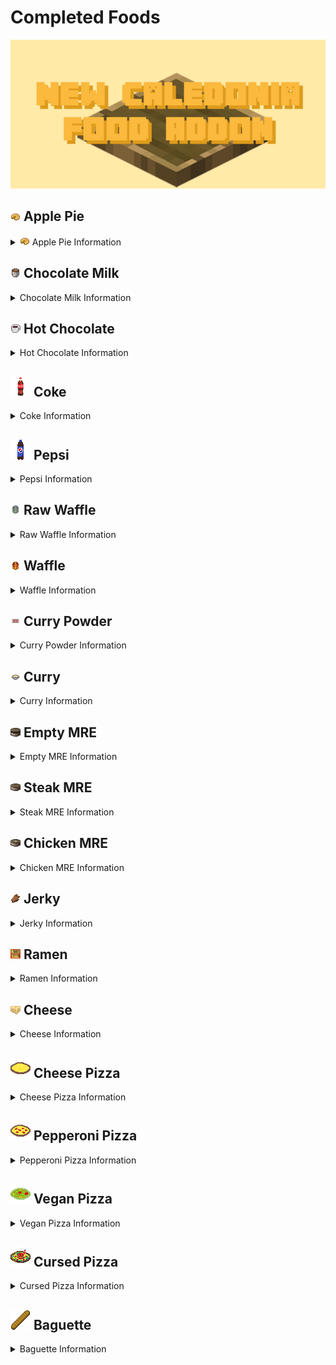 # Completed Foods

![Title](../background.png)


## [![apple_pie.png](../foodrp/textures/items/apple_pie.png)](../foodrp/textures/items/apple_pie.png) Apple Pie

<details close="close">
<summary><img src="../foodrp/textures/items/apple_pie.png"> Apple Pie Information</summary>

[![apple_pie_recipe.png](images/apple_pie_recipe.png)](images/apple_pie_recipe.png)

```txt
Name: Apple Pie
Which crafting util: Crafting Table
How to make:
BBB
BAB
BBB
B=Bread
A=Apple
Effects: None
Stack Size: 64
How many hunger: 5 hunger
Notes: None
```

</details>

## [![chocolate_milk.png](../foodrp/textures/items/chocolate_milk.png)](../foodrp/textures/items/chocolate_milk.png) Chocolate Milk

<details close="close">
<summary>Chocolate Milk Information</summary>

[![chocolate_milk_recipe.png](images/chocolate_milk_recipe.png)](images/chocolate_milk_recipe.png)

```txt
Name: Chocolate Milk
Which crafting util: Crafting Table
How to make:
CSC
SMS
CSC
C=Cocoa Beans
M=Milk
S=Sugar
Effects: WIP
Stack Size: 64
How many hunger: 2 hunger
Notes: After eating, gives you bucket
```

</details>

## [![hot_chocolate.png](../foodrp/textures/items/hot_chocolate.png)](../foodrp/textures/items/hot_chocolate.png) Hot Chocolate

<details close="close">
<summary>Hot Chocolate Information</summary>

[![hot_chocolate_recipe.png](images/hot_chocolate_recipe.png)](images/hot_chocolate_recipe.png)

```txt
Name: Hot Chocolate
Which crafting util: Furnace
How to make: Chocolate Milk
Effects: Fire Resistance 100% 2 mins amp 10
Stack Size: 64
How many hunger: 8 hunger
Notes: After eating, gives you bucket
```

</details>

<!--## [![coke.png](../foodrp/textures/items/coke.png)](../foodrp/textures/items/coke.png) Coke-->
<h2>
 <a herf="../foodrp/textures/items/coke.png">
  <img src="../foodrp/textures/items/coke.png" width="32px" height="32px" alt="coke.png">
 </a>
 Coke
</h2>

<details close="close">
<summary>Coke Information</summary>

```txt
Name: Coke
Which crafting util: Crafting Table
How to make:
 B
 S
 W
B=Sweet Berries
S=Sugar
W=Water Bottle
Effects: Nause 100% 10 mins amp 250
Stack Size: 64
How many hunger: 20 hunger
Notes: After eating, gives you glass bottle
```

</details>

## [![pepsi.png](../foodrp/textures/items/pepsi.png)](../foodrp/textures/items/pepsi.png) Pepsi

<details close="close">
<summary>Pepsi Information</summary>

```txt
Name: Pepsi
Which crafting util: Crafting Table
How to make:
 D
 S
 W
B=Blue Dye
S=Sugar
W=Water Bottle
Effects: Nause 100% 1 min amp 250 and Health Boost 100% 5 sec amp 250 and saturation 100% 5 sec amp 250
Stack Size: 64
How many hunger: 6 hunger
Notes: After eating, gives you glass bottle
```

</details>

## [![raw_wafffle.png](../foodrp/textures/items/raw_wafffle.png)](../foodrp/textures/items/raw_wafffle.png) Raw Waffle

<details close="close">
<summary>Raw Waffle Information</summary>

```txt
Name: Waffle
Which crafting util: Crafting Table
How to make:
WWW
MSM
WWW
W=Wheat
M=Milk
S=Sugar
Effects: None
Stack Size: 64
How many hunger: 1 hunger
Notes: None
```

</details>

## [![waffle.png](../foodrp/textures/items/waffle.png)](../foodrp/textures/items/waffle.png) Waffle

<details close="close">
<summary>Waffle Information</summary>

```txt
Name: Waffle
Which crafting util: Furnace
How to make: Raw Waffle
Effects: Regeneration 100% 2 mins amp 10 and Speed 100% 2 mins amp 10
Stack Size: 64
How many hunger: 4 hunger
Notes: None
```

</details>

## [![seasoning.png](../foodrp/textures/items/seasoning.png)](../foodrp/textures/items/seasoning.png) Curry Powder

<details close="close">
<summary>Curry Powder Information</summary>

```txt
Name: Curry Powder
Which crafting util: Furnace
How to make: Beetroot
Effects: None
Stack Size: 64
How many hunger: -2 hunger
Notes: None
```

</details>

## [![curry.png](../foodrp/textures/items/curry.png)](../foodrp/textures/items/curry.png) Curry

<details close="close">
<summary>Curry Information</summary>

```txt
Name: Curry
Which crafting util: Crafting Table
How to make: 
Shapeless Recipe
Curry Powder X2
Water Bucket X1
Cooked Chicken X1
Bowl X1
Effects: Fire Resistance 100% 15 sec amp 4
Stack Size: 64
How many hunger: 9 hunger
Notes:
    - When Crafting, gives you bucket back
    - After eating, gives you bowl back
```

</details>

## [![empty_mre.png](../foodrp/textures/items/empty_mre.png)](../foodrp/textures/items/empty_mre.png) Empty MRE

<details close="close">
<summary>Empty MRE Information</summary>

```txt
Name: Empty MRE
Which crafting util: Crafting Table
How to make: 
LLL
L L
 B
L=Leather
B=Bowl
Effects: Hunger 100% 15 sec amp 2
Stack Size: 64
How many hunger: 1 hunger
Notes: None
```

</details>

## [![steak_mre.png](../foodrp/textures/items/steak_mre.png)](../foodrp/textures/items/steak_mre.png) Steak MRE

<details close="close">
<summary>Steak MRE Information</summary>

```txt
Name: Steak MRE
Which crafting util: Crafting Table
How to make: 
Shapeless Recipe
Empty MRE X1
Cooked Beef X1
Bread X1
Effects: Regeneration 100% 30 sec amp 4 and Resistance 100% 30 sec amp 4
Stack Size: 64
How many hunger: 20 hunger
Notes: Returns Empty MRE
```

</details>

## [![chicken_mre.png](../foodrp/textures/items/chicken_mre.png)](../foodrp/textures/items/chicken_mre.png) Chicken MRE

<details close="close">
<summary>Chicken MRE Information</summary>

```txt
Name: Chicken MRE
Which crafting util: Crafting Table
How to make: 
Shapeless Recipe
Empty MRE X1
Cooked Chicken X1
Bread X1
Effects: Regeneration 100% 30 sec amp 4 and Resistance 100% 30 sec amp 4
Stack Size: 64
How many hunger: 20 hunger
Notes: Returns Empty MRE
```

</details>

## [![jerky.png](../foodrp/textures/items/jerky.png)](../foodrp/textures/items/jerky.png) Jerky

<details close="close">
<summary>Jerky Information</summary>

```txt
Name: Jerky
Which crafting util: Furance
How to make: Rotten Flesh
Effects: None
Stack Size: 64
How many hunger: 6 hunger
Notes: None
```

</details>

## [![ramen.png](../foodrp/textures/items/ramen.png)](../foodrp/textures/items/ramen.png) Ramen

<details close="close">
<summary>Ramen Information</summary>

```txt
Name: Ramen
Which crafting util: Crafting Table
How to make:
Shapeless Recipe
Cooked Chicken X1
Egg X1
Dried Kelp X1
Bowl X1
Effects: Strength 100% 10 sec amp 4 and Resistance 100% 10 sec amp 4
Stack Size: 64
How many hunger: 11 hunger
Notes: After eating, gives you bowl back
```

</details>

## [![cheese.png](../foodrp/textures/items/cheese.png)](../foodrp/textures/items/cheese.png) Cheese

<details close="close">
<summary>Cheese Information</summary>

```txt
Name: Cheese
Which crafting util: Crafting Table
How to make: 
MMM
MMM
MMM
M=Milk Bucket
Effects: None
Stack Size: 64
How many hunger: 10 hunger
Notes: Returns 9 Buckets
```

</details>

## [![cheese_pizza.png](../foodrp/textures/items/cheese_pizza.png)](../foodrp/textures/items/cheese_pizza.png) Cheese Pizza

<details close="close">
<summary>Cheese Pizza Information</summary>

```txt
Name: Cheese Pizza
Which crafting util: Crafting Table
How to make: 
SSS
BBB
WWW
S=Sugar
B=Beetroot
W=Wheat
Effects: Fire Resistance 100% 1 min amp 250
Stack Size: 64
How many hunger: 10 hunger
Notes: None
```

</details>

## [![pepperoni_pizza.png](../foodrp/textures/items/pepperoni_pizza.png)](../foodrp/textures/items/pepperoni_pizza.png) Pepperoni Pizza

<details close="close">
<summary>Pepperoni Pizza Information</summary>

```txt
Name: Pepperoni Pizza
Which crafting util: Crafting Table
How to make: 
EEE
BSB
WWW
S=Sugar
B=Beetroot
W=Wheat
E=Cooked Beef
Effects: Saturation 100% 40 sec amp 250 and Health Boost 100% 2 sec amp 250
Stack Size: 64
How many hunger: 10 hunger
Notes: None
```

</details>

## [![vegan_pizza.png](../foodrp/textures/items/vegan_pizza.png)](../foodrp/textures/items/vegan_pizza.png) Vegan Pizza


<details close="close">
<summary>Vegan Pizza Information</summary>

```txt
Name: Vegan Pizza
Which crafting util: Crafting Table
How to make: 
KKK
SSS
BBB
K=Kelp
S=Wheat Seeds
B=Bread
Effects: Slowness 100% 3 mins amp 4 and Poison 100% 60 sec amp 4
Stack Size: 64
How many hunger: 6 hunger
Notes: None
```

</details>

## [![cursed_pizza.png](../foodrp/textures/items/cursed_pizza.png)](../foodrp/textures/items/cursed_pizza.png) Cursed Pizza

<details close="close">
<summary>Cursed Pizza Information</summary>

```txt
Name: Cursed Pizza
Which crafting util: Crafting Table
How to make: 
WSK
ORF
PPP
W=Wheat
S=Sugar
K=Kelp
O=Oak Sapling
R=Rotten Flesh
F=Puffer Fish Bucket
P=Poisonous Potato
Effects: Nausea 100% 30 mins amp 250 and Slowness 100% 30 mins amp 250 and poison 100% 30 mins amp 250
Stack Size: 64
How many hunger: 40 hunger
Notes: None
```

</details>

## [![baguette.png](../foodrp/textures/items/baguette.png)](../foodrp/textures/items/baguette.png) Baguette

<details close="close">
<summary>Baguette Information</summary>

```txt
Name: Baguette
Which crafting util: Crafting Table
How to make: 
  B
 B
B
B=Bread
Effects: None
Stack Size: 64
How many hunger: 9 hunger
Notes: None
```

</details>